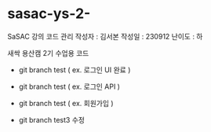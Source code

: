# sasac-ys-2-

SaSAC 강의 코드 관리
작성자 : 김서본
작성일 : 230912
난이도 : 하

새싹 용산캠 2기 수업용 코드

- git branch test ( ex. 로그인 UI 완료 )
- git branch test ( ex. 로그인 API )
- git branch test ( ex. 회원가입 )

- git branch test3 수정